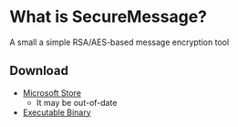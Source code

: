 # What is SecureMessage?
A small a simple RSA/AES-based message encryption tool

## Download
* [Microsoft Store](https://www.microsoft.com/store/productId/9N500N1SH2QX?ocid=pdpshare)
    * It may be out-of-date
* [Executable Binary](https://github.com/zhiyan114/SecureMessage/releases)
